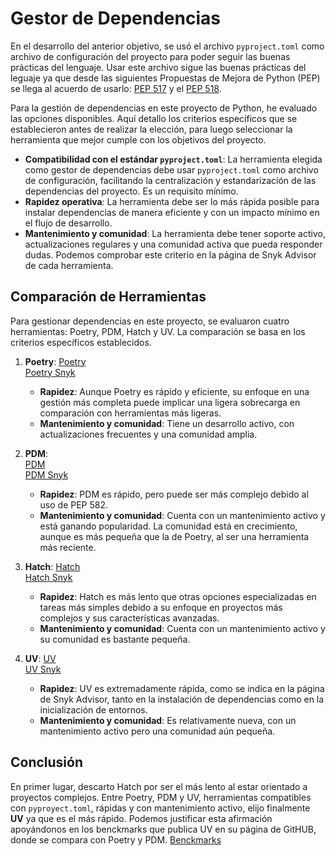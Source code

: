 # Gestor de Dependencias
En el desarrollo del anterior objetivo, se usó el archivo `pyproject.toml` como archivo de configuración del proyecto para poder seguir las buenas prácticas del lenguaje. Usar este archivo sigue las buenas prácticas del leguaje ya que desde las siguientes Propuestas de Mejora de Python (PEP) se llega al acuerdo de usarlo: [PEP 517](https://peps.python.org/pep-0517/) y el [PEP 518](https://peps.python.org/pep-0518/).

Para la gestión de dependencias en este proyecto de Python, he evaluado las opciones disponibles.  Aquí detallo los criterios específicos que se establecieron antes de realizar la elección, para luego seleccionar la herramienta que mejor cumple con los objetivos del proyecto.  

- **Compatibilidad con el estándar `pyproject.toml`**: La herramienta elegida como gestor de dependencias debe usar `pyproject.toml` como archivo de configuración, facilitando la centralización y estandarización de las dependencias del proyecto. Es un requisito mínimo.    
- **Rapidez operativa**: La herramienta debe ser lo más rápida posible para instalar dependencias de manera eficiente y con un impacto mínimo en el flujo de desarrollo.  
- **Mantenimiento y comunidad**: La herramienta debe tener soporte activo, actualizaciones regulares y una comunidad activa que pueda responder dudas. Podemos comprobar este criterio en la página de Snyk Advisor de cada herramienta.

## Comparación de Herramientas

Para gestionar dependencias en este proyecto, se evaluaron cuatro herramientas: Poetry, PDM, Hatch y UV. La comparación se basa en los criterios específicos establecidos.  

1. **Poetry**: 
   [Poetry](https://github.com/python-poetry/poetry)    
   [Poetry Snyk](https://snyk.io/advisor/python/poetry)  
   - **Rapidez**: Aunque Poetry es rápido y eficiente, su enfoque en una gestión más completa puede implicar una ligera sobrecarga en comparación con herramientas más ligeras.  
   - **Mantenimiento y comunidad**: Tiene un desarrollo activo, con actualizaciones frecuentes y una comunidad amplia.   

2. **PDM**:  
   [PDM](https://github.com/pdm-project/pdm)   
   [PDM Snyk](https://snyk.io/advisor/python/pdm)     
   - **Rapidez**: PDM es rápido, pero puede ser más complejo debido al uso de PEP 582.  
   - **Mantenimiento y comunidad**: Cuenta con un mantenimiento activo y está ganando popularidad. La comunidad está en crecimiento, aunque es más pequeña que la de Poetry, al ser una herramienta más reciente.  

3. **Hatch**: 
   [Hatch](https://github.com/pypa/hatch)  
   [Hatch Snyk](https://snyk.io/advisor/python/hatch)  
   - **Rapidez**: Hatch es más lento que otras opciones especializadas en tareas más simples debido a su enfoque en proyectos más complejos y sus características avanzadas.  
   - **Mantenimiento y comunidad**: Cuenta con un mantenimiento activo y su comunidad es bastante pequeña.

4. **UV**: 
   [UV](https://github.com/astral-sh/uv)   
   [UV Snyk](https://snyk.io/advisor/python/uv)  
   - **Rapidez**: UV es extremadamente rápida, como se indica en la página de Snyk Advisor, tanto en la instalación de dependencias como en la inicialización de entornos. 
   - **Mantenimiento y comunidad**: Es relativamente nueva, con un mantenimiento activo pero una comunidad aún pequeña. 

## Conclusión

En primer lugar, descarto Hatch por ser el más lento al estar orientado a proyectos complejos. Entre Poetry, PDM y UV, herramientas compatibles con `pyproyect.toml`, rápidas y con mantenimiento activo, elijo finalmente **UV** ya que es el más rápido. Podemos justificar esta afirmación apoyándonos en los benckmarks que publica UV en su página de GitHUB, donde se compara con Poetry y PDM. [Benckmarks](https://github.com/astral-sh/uv/blob/main/BENCHMARKS.md)  